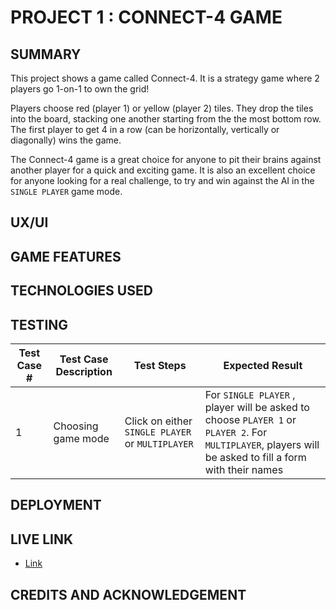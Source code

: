 # PROJECT 1 : CONNECT-4 GAME

## SUMMARY

This project shows a game called Connect-4. It is a strategy game where 2 players go 1-on-1 to own the grid!

Players choose red (player 1) or yellow (player 2) tiles. They drop the tiles into the board, stacking one another starting from the the most bottom row. The first player to get 4 in a row (can be horizontally, vertically or diagonally) wins the game.

The Connect-4 game is a great choice for anyone to pit their brains against another player for a quick and exciting game. It is also an excellent choice for anyone looking for a real challenge, to try and win against the AI in the `SINGLE PLAYER` game mode.

## UX/UI

## GAME FEATURES

## TECHNOLOGIES USED

## TESTING

| Test Case # | Test Case Description | Test Steps                                       | Expected Result                                                                                                                                         |
| ----------- | --------------------- | ------------------------------------------------ | ------------------------------------------------------------------------------------------------------------------------------------------------------- |
| 1           | Choosing game mode    | Click on either `SINGLE PLAYER` or `MULTIPLAYER` | For `SINGLE PLAYER` , player will be asked to choose `PLAYER 1` or `PLAYER 2`. For `MULTIPLAYER`, players will be asked to fill a form with their names |

## DEPLOYMENT

## LIVE LINK

- [Link](https://wilsonlim96.github.io/)

## CREDITS AND ACKNOWLEDGEMENT
